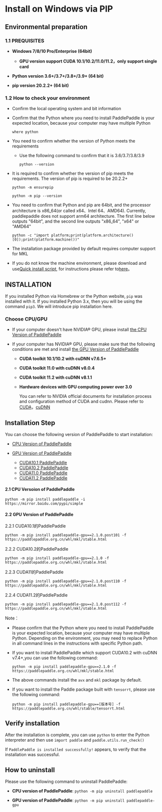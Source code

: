 # Install on Windows via PIP

## Environmental preparation

### 1.1 PREQUISITES

* **Windows 7/8/10 Pro/Enterprise (64bit)**
  * **GPU version support CUDA 10.1/10.2/11.0/11.2，only support single card**

* **Python version 3.6+/3.7+/3.8+/3.9+ (64 bit)**

* **pip version 20.2.2+ (64 bit)**

### 1.2 How to check your environment

* Confirm the local operating system and bit information


* Confirm that the Python where you need to install PaddlePaddle is your expected location, because your computer may have multiple Python

  ```
  where python
  ```



* You need to confirm whether the version of Python meets the requirements

  * Use the following command to confirm that it is 3.6/3.7/3.8/3.9

        python --version


* It is required to confirm whether the version of pip meets the requirements. The version of pip is required to be 20.2.2+

    ```
    python -m ensurepip
    ```

    ```
    python -m pip --version
    ```



* You need to confirm that Python and pip are 64bit, and the processor architecture is x86_64(or called x64、Intel 64、AMD64). Currently, paddlepaddle does not support arm64 architecture. The first line below outputs "64bit", and the second line outputs "x86_64", "x64" or "AMD64"

    ```
    python -c "import platform;print(platform.architecture()[0]);print(platform.machine())"
    ```



* The installation package provided by default requires computer support for MKL

* If you do not know the machine environment, please download and use[Quick install script](https://fast-install.bj.bcebos.com/fast_install.sh), for instructions please refer to[here](https://github.com/PaddlePaddle/FluidDoc/tree/develop/doc/fluid/install/install_script.md)。



## INSTALLATION

If you installed Python via Homebrew or the Python website, `pip` was installed with it. If you installed Python 3.x, then you will be using the command `pip3`. We will introduce pip installation here.

### Choose CPU/GPU

* If your computer doesn't have NVIDIA® GPU, please install [the CPU Version of PaddlePaddle](#cpu)

* If your computer has NVIDIA® GPU, please make sure that the following conditions are met and install [the GPU Version of PaddlePaddle](#gpu)

  * **CUDA toolkit 10.1/10.2 with cuDNN v7.6.5+**

  * **CUDA toolkit 11.0 with cuDNN v8.0.4**

  * **CUDA toolkit 11.2 with cuDNN v8.1.1**

  * **Hardware devices with GPU computing power over 3.0**

    You can refer to NVIDIA official documents for installation process and configuration method of CUDA and cudnn. Please refer to [CUDA](https://docs.nvidia.com/cuda/cuda-installation-guide-linux/)，[cuDNN](https://docs.nvidia.com/deeplearning/sdk/cudnn-install/)


## Installation Step

You can choose the following version of PaddlePaddle to start installation:

* [CPU Version of PaddlePaddle](#cpu)

* [GPU Version of PaddlePaddle](#gpu)
  * [CUDA10.1 PaddlePaddle](#cuda10.1)
  * [CUDA10.2 PaddlePaddle](#cuda10.2)
  * [CUDA11.0 PaddlePaddle](#cuda11)
  * [CUDA11.2 PaddlePaddle](#cuda11.2)



#### 2.1 <span id="cpu">CPU Versoion of PaddlePaddle</span>


  ```
  python -m pip install paddlepaddle -i https://mirror.baidu.com/pypi/simple
  ```



#### 2.2<span id="gpu"> GPU Version of PaddlePaddle</span>



2.2.1 <span id="cuda10.1">CUDA10.1的PaddlePaddle</span>


  ```
  python -m pip install paddlepaddle-gpu==2.1.0.post101 -f https://paddlepaddle.org.cn/whl/mkl/stable.html
  ```


2.2.2 <span id="cuda10.2">CUDA10.2的PaddlePaddle</span>


  ```
  python -m pip install paddlepaddle-gpu==2.1.0 -f https://paddlepaddle.org.cn/whl/mkl/stable.html
  ```


2.2.3 <span id="cuda11">CUDA11的PaddlePaddle</span>

  ```
  python -m pip install paddlepaddle-gpu==2.1.0.post110 -f https://paddlepaddle.org.cn/whl/mkl/stable.html
  ```

2.2.4 <span id="cuda11.2">CUDA11.2的PaddlePaddle</span>

  ```
  python -m pip install paddlepaddle-gpu==2.1.0.post112 -f https://paddlepaddle.org.cn/whl/mkl/stable.html
  ```

Note：

* Please confirm that the Python where you need to install PaddlePaddle is your expected location, because your computer may have multiple Python. Depending on the environment, you may need to replace Python in all command lines in the instructions with specific Python path.

* If you want to install PaddlePaddle which support CUDA10.2 with cuDNN v7.4+,you can use the following command:

  ```
  python -m pip install paddlepaddle-gpu==2.1.0 -f https://paddlepaddle.org.cn/whl/mkl/stable.html
  ```

* The above commands install the `avx` and `mkl` package by default.


* If you want to install the Paddle package built with `tensorrt`, please use the following command:

  ```
  python -m pip install paddlepaddle-gpu==[版本号] -f https://paddlepaddle.org.cn/whl/stable/tensorrt.html
  ```


## Verify installation

After the installation is complete, you can use `python` to enter the Python interpreter and then use `import paddle` and `paddle.utils.run_check()`

If `PaddlePaddle is installed successfully!` appears, to verify that the installation was successful.

## How to uninstall

Please use the following command to uninstall PaddlePaddle:

* **CPU version of PaddlePaddle**: `python -m pip uninstall paddlepaddle`

* **GPU version of PaddlePaddle**: `python -m pip uninstall paddlepaddle-gpu`
